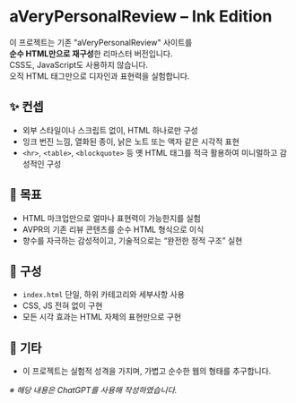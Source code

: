 # aVeryPersonalReview – Ink Edition

이 프로젝트는 기존 "aVeryPersonalReview" 사이트를  
**순수 HTML만으로 재구성**한 리마스터 버전입니다.  
CSS도, JavaScript도 사용하지 않습니다.  
오직 HTML 태그만으로 디자인과 표현력을 실험합니다.

## ✨ 컨셉

- 외부 스타일이나 스크립트 없이, HTML 하나로만 구성
- 잉크 번진 느낌, 열화된 종이, 낡은 노트 또는 액자 같은 시각적 표현
- `<hr>`, `<table>`, `<blockquote>` 등 옛 HTML 태그를 적극 활용하여 미니멀하고 감성적인 구성

## 🎯 목표

- HTML 마크업만으로 얼마나 표현력이 가능한지를 실험
- AVPR의 기존 리뷰 콘텐츠를 순수 HTML 형식으로 이식
- 향수를 자극하는 감성적이고, 기술적으로는 “완전한 정적 구조” 실현

## 🧱 구성

- `index.html` 단일, 하위 카테고리와 세부사항 사용
- CSS, JS 전혀 없이 구현
- 모든 시각 효과는 HTML 자체의 표현만으로 구현

## 📎 기타

- 이 프로젝트는 실험적 성격을 가지며, 가볍고 순수한 웹의 형태를 추구합니다.

_※ 해당 내용은 ChatGPT를 사용해 작성하였습니다._
